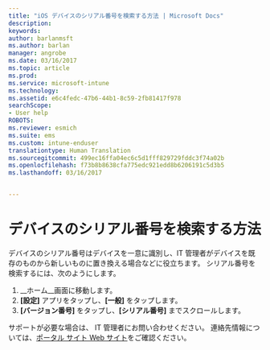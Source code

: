 ```yaml
---
title: "iOS デバイスのシリアル番号を検索する方法 | Microsoft Docs"
description: 
keywords: 
author: barlanmsft
ms.author: barlan
manager: angrobe
ms.date: 03/16/2017
ms.topic: article
ms.prod: 
ms.service: microsoft-intune
ms.technology: 
ms.assetid: e6c4fedc-47b6-44b1-8c59-2fb81417f978
searchScope:
- User help
ROBOTS: 
ms.reviewer: esmich
ms.suite: ems
ms.custom: intune-enduser
translationtype: Human Translation
ms.sourcegitcommit: 499ec16ffa04ec6c5d1fff829729fddc3f74a02b
ms.openlocfilehash: f73b8b8638cfa775edc921edd8b6206191c5d3b5
ms.lasthandoff: 03/16/2017


---
```


# <a name="how-do-i-find-the-serial-number-on-my-device"></a>デバイスのシリアル番号を検索する方法

デバイスのシリアル番号はデバイスを一意に識別し、IT 管理者がデバイスを既存のものから新しいものに置き換える場合などに役立ちます。 シリアル番号を検索するには、次のようにします。

1. __ホーム__画面に移動します。
2. __[設定]__ アプリをタップし、__[一般]__ をタップします。
3. __[バージョン番号]__ をタップし、__[シリアル番号]__ までスクロールします。

サポートが必要な場合は、 IT 管理者にお問い合わせください。 連絡先情報については、[ポータル サイト Web サイト](http://portal.manage.microsoft.com)をご確認ください。

